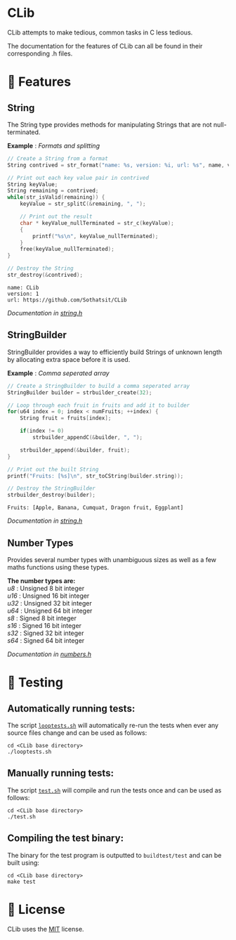 # CLib
CLib attempts to make tedious, common tasks in C less tedious.

The documentation for the features of CLib can all be found in their corresponding .h files.



# :rocket: Features
## String
The String type provides methods for manipulating Strings that are not null-terminated.

**Example** : _Formats and splitting_
```C
// Create a String from a format
String contrived = str_format("name: %s, version: %i, url: %s", name, version, url);

// Print out each key value pair in contrived
String keyValue;
String remaining = contrived;
while(str_isValid(remaining)) {
    keyValue = str_splitC(&remaining, ", ");

    // Print out the result
    char * keyValue_nullTerminated = str_c(keyValue);
    {
        printf("%s\n", keyValue_nullTerminated);
    }
    free(keyValue_nullTerminated);
}

// Destroy the String
str_destroy(&contrived);
```
```
name: CLib
version: 1
url: https://github.com/Sothatsit/CLib
```

_Documentation in [string.h](src/string.h#L63)_

## StringBuilder
StringBuilder provides a way to efficiently build Strings of unknown length by allocating extra space before it is used.

**Example** : _Comma seperated array_ <br />
```C
// Create a StringBuilder to build a comma seperated array
StringBuilder builder = strbuilder_create(32);

// Loop through each fruit in fruits and add it to builder
for(u64 index = 0; index < numFruits; ++index) {
    String fruit = fruits[index];

    if(index != 0)
        strbuilder_appendC(&builder, ", ");

    strbuilder_append(&builder, fruit);
}

// Print out the built String
printf("Fruits: [%s]\n", str_toCString(builder.string));

// Destroy the StringBuilder
strbuilder_destroy(builder);
```
```
Fruits: [Apple, Banana, Cumquat, Dragon fruit, Eggplant]
```

_Documentation in [string.h](src/string.h#L389)_

## Number Types
Provides several number types with unambiguous sizes as well as a few maths functions using these types.

**The number types are:** <br />
_u8_  : Unsigned 8 bit integer <br />
_u16_ : Unsigned 16 bit integer <br />
_u32_ : Unsigned 32 bit integer <br />
_u64_ : Unsigned 64 bit integer <br />
_s8_  : Signed 8 bit integer <br />
_s16_ : Signed 16 bit integer <br />
_s32_ : Signed 32 bit integer <br />
_s64_ : Signed 64 bit integer

_Documentation in [numbers.h](src/numbers.h)_



# :microscope: Testing
## Automatically running tests:
The script [`looptests.sh`](looptests.sh) will automatically re-run the tests when ever any source files change and can be used as follows:
```
cd <CLib base directory>
./looptests.sh
```

## Manually running tests:
The script [`test.sh`](test.sh) will compile and run the tests once and can be used as follows:
```
cd <CLib base directory>
./test.sh
```

## Compiling the test binary:
The binary for the test program is outputted to `buildtest/test` and can be built using:
```
cd <CLib base directory>
make test
```


# :book: License
CLib uses the [MIT](https://choosealicense.com/licenses/mit/) license.